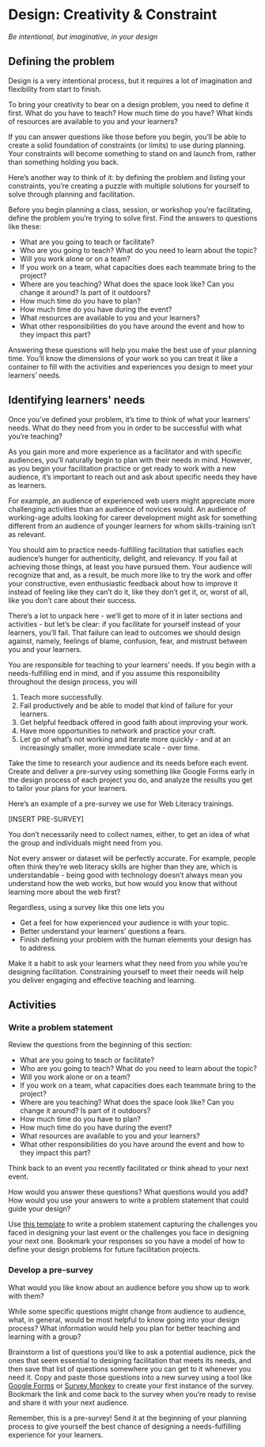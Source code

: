# Design: Creativity & Constraint

*Be intentional, but imaginative, in your design*

## Defining the problem

Design is a very intentional process, but it requires a lot of imagination and flexibility from start to finish.

To bring your creativity to bear on a design problem, you need to define it first. What do you have to teach? How much time do you have? What kinds of resources are available to you and your learners?

If you can answer questions like those before you begin, you’ll be able to create a solid foundation of constraints (or limits) to use during planning. Your constraints will become something to stand on and launch from, rather than something holding you back.

Here’s another way to think of it: by defining the problem and listing your constraints, you’re creating a puzzle with multiple solutions for yourself to solve through planning and facilitation.

Before you begin planning a class, session, or workshop you’re facilitating, define the problem you’re trying to solve first. Find the answers to questions like these:

- What are you going to teach or facilitate?
- Who are you going to teach? What do you need to learn about the topic?
- Will you work alone or on a team?
- If you work on a team, what capacities does each teammate bring to the project?
- Where are you teaching? What does the space look like? Can you change it around? Is part of it outdoors?
- How much time do you have to plan?
- How much time do you have during the event?
- What resources are available to you and your learners?
- What other responsibilities do you have around the event and how to they impact this part?

Answering these questions will help you make the best use of your planning time. You’ll know the dimensions of your work so you can treat it like a container to fill with the activities and experiences you design to meet your learners’ needs.

## Identifying learners' needs

Once you’ve defined your problem, it’s time to think of what your learners’ needs. What do they need from you in order to be successful with what you’re teaching? 

As you gain more and more experience as a facilitator and with specific audiences, you’ll naturally begin to plan with their needs in mind. However, as you begin your facilitation practice or get ready to work with a new audience, it’s important to reach out and ask about specific needs they have as learners.

For example, an audience of experienced web users might appreciate more challenging activities than an audience of novices would. An audience of working-age adults looking for career development might ask for something different from an audience of younger learners for whom skills-training isn’t as relevant.

You should aim to practice needs-fulfilling facilitation that satisfies each audience’s hunger for authenticity, delight, and relevancy. If you fail at achieving those things, at least you have pursued them. Your audience will recognize that and, as a result, be much more like to try the work and offer your constructive, even enthusiastic feedback about how to improve it instead of feeling like they can’t do it, like they don’t get it, or, worst of all, like you don’t care about their success.

There’s a lot to unpack here - we’ll get to more of it in later sections and activities - but let’s be clear: if you facilitate for yourself instead of your learners, you’ll fail. That failure can lead to outcomes we should design against, namely, feelings of blame, confusion, fear, and mistrust between you and your learners.

You are responsible for teaching to your learners’ needs. If you begin with a needs-fulfilling end in mind, and if you assume this responsibility throughout the design process, you will 

1. Teach more successfully.
2. Fail productively and be able to model that kind of failure for your learners.
3. Get helpful feedback offered in good faith about improving your work.
4. Have more opportunities to network and practice your craft.
5. Let go of what’s not working and iterate more quickly - and at an increasingly smaller, more immediate scale - over time.

Take the time to research your audience and its needs before each event. Create and deliver a pre-survey using something like Google Forms early in the design process of each project you do, and analyze the results you get to tailor your plans for your learners.

Here’s an example of a pre-survey we use for Web Literacy trainings.

[INSERT PRE-SURVEY]

You don’t necessarily need to collect names, either, to get an idea of what the group and individuals might need from you.

Not every answer or dataset will be perfectly accurate. For example, people often think they’re web literacy skills are higher than they are, which is understandable - being good with technology doesn’t always mean you understand how the web works, but how would you know that without learning more about the web first?

Regardless, using a survey like this one lets you 

- Get a feel for how experienced your audience is with your topic.
- Better understand your learners’ questions a fears.
- Finish defining your problem with the human elements your design has to address.

Make it a habit to ask your learners what they need from you while you’re designing facilitation. Constraining yourself to meet their needs will help you deliver engaging and effective teaching and learning.

## Activities

### Write a problem statement

Review the questions from the beginning of this section:

- What are you going to teach or facilitate?
- Who are you going to teach? What do you need to learn about the topic?
- Will you work alone or on a team?
- If you work on a team, what capacities does each teammate bring to the project?
- Where are you teaching? What does the space look like? Can you change it around? Is part of it outdoors?
- How much time do you have to plan?
- How much time do you have during the event?
- What resources are available to you and your learners?
- What other responsibilities do you have around the event and how to they impact this part?

Think back to an event you recently facilitated or think ahead to your next event.

How would you answer these questions? What questions would you add? How would you use your answers to write a problem statement that could guide your design?

Use [this template](/activities/write-a-problem-statement.pdf) to write a problem statement capturing the challenges you faced in designing your last event or the challenges you face in designing your next one. Bookmark your responses so you have a model of how to define your design problems for future facilitation projects.

### Develop a pre-survey

What would you like know about an audience before you show up to work with them?

While some specific questions might change from audience to audience, what, in general, would be most helpful to know going into your design process? What information would help you plan for better teaching and learning with a group?

Brainstorm a list of questions you’d like to ask a potential audience, pick the ones that seem essential to designing facilitation that meets its needs, and then save that list of questions somewhere you can get to it whenever you need it. Copy and paste those questions into a new survey using a tool like [Google Forms](https://forms.google.com) or [Survey Monkey](https://www.surveymonkey.com/) to create your first instance of the survey. Bookmark the link and come back to the survey when you’re ready to revise and share it with your next audience.

Remember, this is a pre-survey! Send it at the beginning of your planning process to give yourself the best chance of designing a needs-fulfilling experience for your learners.
